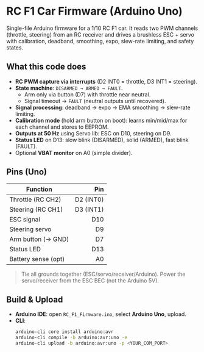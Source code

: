 # RC F1 Car Firmware (Arduino Uno)

Single-file Arduino firmware for a 1/10 RC F1 car. It reads two PWM channels
(throttle, steering) from an RC receiver and drives a brushless ESC + servo with
calibration, deadband, smoothing, expo, slew-rate limiting, and safety states.

## What this code does

- **RC PWM capture via interrupts** (D2 INT0 = throttle, D3 INT1 = steering).
- **State machine**: `DISARMED → ARMED → FAULT`.  
  - Arm only via button (D7) with throttle near neutral.  
  - Signal timeout → `FAULT` (neutral outputs until recovered).
- **Signal processing**: deadband → expo → EMA smoothing → slew-rate limiting.
- **Calibration mode** (hold arm button on boot): learns min/mid/max for each channel and stores to EEPROM.
- **Outputs at 50 Hz** using Servo lib: ESC on D10, steering on D9.
- **Status LED** on D13: slow blink (DISARMED), solid (ARMED), fast blink (FAULT).
- Optional **VBAT monitor** on A0 (simple divider).

## Pins (Uno)

| Function              | Pin |
|---------------------- |----:|
| Throttle (RC CH2)     | D2 (INT0) |
| Steering (RC CH1)     | D3 (INT1) |
| ESC signal            | D10 |
| Steering servo        | D9  |
| Arm button (→ GND)    | D7  |
| Status LED            | D13 |
| Battery sense (opt)   | A0  |

> Tie all grounds together (ESC/servo/receiver/Arduino). Power the servo/receiver from the ESC BEC (not the Arduino 5V).

## Build & Upload

- **Arduino IDE**: open `RC_F1_Firmware.ino`, select **Arduino Uno**, upload.
- **CLI**:
  ```bash
  arduino-cli core install arduino:avr
  arduino-cli compile -b arduino:avr:uno -e
  arduino-cli upload -b arduino:avr:uno -p <YOUR_COM_PORT>
